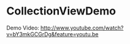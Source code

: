 CollectionViewDemo
==================
Demo Video: http://www.youtube.com/watch?v=bY3mkGCGrDg&feature=youtu.be
